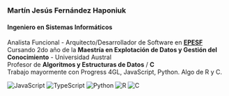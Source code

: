 ### Martín Jesús Fernández Haponiuk

#### Ingeniero en Sistemas Informáticos

Analista Funcional - Arquitecto/Desarrollador de Software en **[EPESF](https://www.epe.santafe.gov.ar)**  
Cursando 2do año de la **Maestría en Explotación de Datos y Gestión del Conocimiento** - Universidad Austral  
Profesor de **Algoritmos y Estructuras de Datos** / **C**  
Trabajo mayormente con Progress 4GL, JavaScript, Python. Algo de R y C.

![JavaScript](https://img.shields.io/badge/javascript-%23323330.svg?style=for-the-badge&logo=javascript&logoColor=%23F7DF1E)
![TypeScript](https://img.shields.io/badge/typescript-%23007ACC.svg?style=for-the-badge&logo=typescript&logoColor=white)
![Python](https://img.shields.io/badge/python-3670A0?style=for-the-badge&logo=python&logoColor=ffdd54)
![R](https://img.shields.io/badge/r-%23276DC3.svg?style=for-the-badge&logo=r&logoColor=white)
![C](https://img.shields.io/badge/c-%2300599C.svg?style=for-the-badge&logo=c&logoColor=white)
